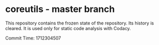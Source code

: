 # coreutils - master branch

This repository contains the frozen state of the repository.
Its history is cleared. It is used only for static code
analysis with Codacy.

Commit Time: 1712304507